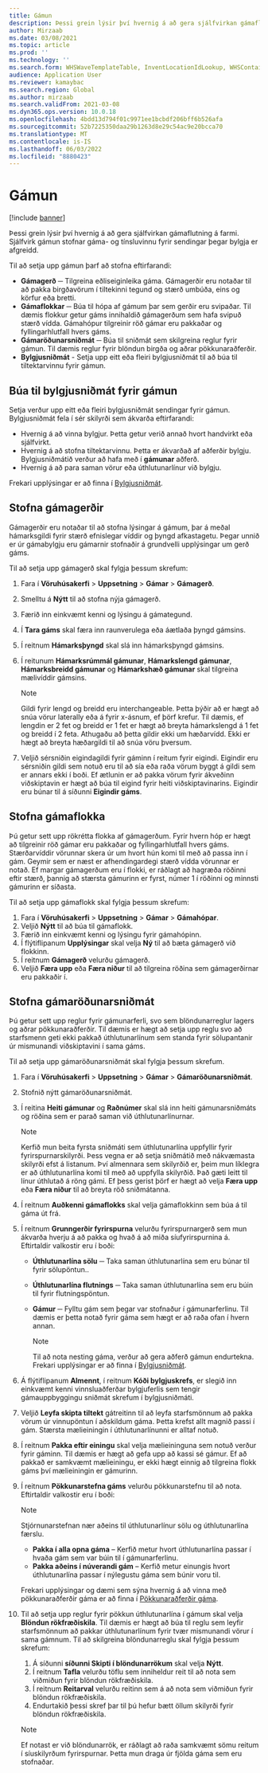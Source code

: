 ```yaml
---
title: Gámun
description: Þessi grein lýsir því hvernig á að gera sjálfvirkan gámaflutning á farmi. Sjálfvirk gámun stofnar gáma- og tínsluvinnu fyrir sendingar þegar bylgja er afgreidd.
author: Mirzaab
ms.date: 03/08/2021
ms.topic: article
ms.prod: ''
ms.technology: ''
ms.search.form: WHSWaveTemplateTable, InventLocationIdLookup, WHSContainerType, WHSContainerGroup, WHSContainerizationTable, WHSContainerizationBreak, WHSCreateContainerBreak, WHSContainerStructure, WHSContainerTable, WHSContainerizatonHistory, WHSContainerPackingPolicyChange, WHSManifestShipmentContainers, WHSAllowedContainerTypeGroup, WHSPostMethod, WHSContainerCreateDialog, WHSContainerCloseDiag, WHSContainer
audience: Application User
ms.reviewer: kamaybac
ms.search.region: Global
ms.author: mirzaab
ms.search.validFrom: 2021-03-08
ms.dyn365.ops.version: 10.0.18
ms.openlocfilehash: 4bdd13d794f01c9971ee1bcbdf206bff6b526afa
ms.sourcegitcommit: 52b7225350daa29b1263d8e29c54ac9e20bcca70
ms.translationtype: MT
ms.contentlocale: is-IS
ms.lasthandoff: 06/03/2022
ms.locfileid: "8880423"
---
```

# <a name="containerization"></a>Gámun

[!include [banner](../includes/banner.md)]

Þessi grein lýsir því hvernig á að gera sjálfvirkan gámaflutning á farmi. Sjálfvirk gámun stofnar gáma- og tínsluvinnu fyrir sendingar þegar bylgja er afgreidd.

Til að setja upp gámun þarf að stofna eftirfarandi:

- **Gámagerð** ─ Tilgreina eðliseiginleika gáma. Gámagerðir eru notaðar til að pakka birgðavörum í tiltekinni tegund og stærð umbúða, eins og körfur eða bretti.
- **Gámaflokkar** ─ Búa til hópa af gámum þar sem gerðir eru svipaðar. Til dæmis flokkur getur gáms innihaldið gámagerðum sem hafa svipuð stærð vídda. Gámahópur tilgreinir röð gámar eru pakkaðar og fyllingarhlutfall hvers gáms.
- **Gámaröðunarsniðmát** ─ Búa til sniðmát sem skilgreina reglur fyrir gámun. Til dæmis reglur fyrir blöndun birgða og aðrar pökkunaraðferðir.
- **Bylgjusniðmát** - Setja upp eitt eða fleiri bylgjusniðmát til að búa til tiltektarvinnu fyrir gámun.

## <a name="create-wave-templates-for-containerization"></a>Búa til bylgjusniðmát fyrir gámun

Setja verður upp eitt eða fleiri bylgjusniðmát sendingar fyrir gámun. Bylgjusniðmát fela í sér skilyrði sem ákvarða eftirfarandi:

- Hvernig á að vinna bylgjur. Þetta getur verið annað hvort handvirkt eða sjálfvirkt.
- Hvernig á að stofna tiltektarvinnu. Þetta er ákvarðað af aðferðir bylgju. Bylgjusniðmátið verður að hafa með í **gámunar** aðferð.
- Hvernig á að para saman vörur eða úthlutunarlínur við bylgju.

Frekari upplýsingar er að finna í [Bylgjusniðmát](wave-templates.md).

## <a name="create-container-types"></a>Stofna gámagerðir

Gámagerðir eru notaðar til að stofna lýsingar á gámum, þar á meðal hámarksgildi fyrir stærð efnislegar víddir og þyngd afkastagetu. Þegar unnið er úr gámabylgju eru gámarnir stofnaðir á grundvelli upplýsingar um gerð gáms.

Til að setja upp gámagerð skal fylgja þessum skrefum:

1. Fara í **Vöruhúsakerfi** \> **Uppsetning** \> **Gámar** \> **Gámagerð**.
1. Smelltu á **Nýtt** til að stofna nýja gámagerð.
1. Færið inn einkvæmt kenni og lýsingu á gámategund.
1. Í **Tara gáms** skal færa inn raunverulega eða áætlaða þyngd gámsins.
1. Í reitnum **Hámarksþyngd** skal slá inn hámarksþyngd gámsins.
1. Í reitunum **Hámarksrúmmál gámunar**, **Hámarkslengd gámunar**, **Hámarksbreidd gámunar** og **Hámarkshæð gámunar** skal tilgreina mælivíddir gámsins.

    > [!NOTE]
    > Gildi fyrir lengd og breidd eru interchangeable. Þetta þýðir að er hægt að snúa vörur laterally eða á fyrir x-ásnum, ef þörf krefur. Til dæmis, ef lengdin er 2 fet og breidd er 1 fet er hægt að breyta hámarkslengd á 1 fet og breidd í 2 feta. Athugaðu að þetta gildir ekki um hæðarvídd. Ekki er hægt að breyta hæðargildi til að snúa vöru þversum.

1. Veljið sérsniðin eigindagildi fyrir gáminn í reitum fyrir eigindi. Eigindir eru sérsniðin gildi sem notuð eru til að sía eða raða vörum byggt á gildi sem er annars ekki í boði. Ef ætlunin er að pakka vörum fyrir ákveðinn viðskiptavin er hægt að búa til eigind fyrir heiti viðskiptavinarins. Eigindir eru búnar til á síðunni **Eigindir gáms**.

## <a name="create-container-groups"></a>Stofna gámaflokka

Þú getur sett upp rökrétta flokka af gámagerðum. Fyrir hvern hóp er hægt að tilgreinir röð gámar eru pakkaðar og fyllingarhlutfall hvers gáms. Stærðarvíddir vörunnar skera úr um hvort hún komi til með að passa inn í gám. Geymir sem er næst er afhendingardegi stærð vídda vörunnar er notað. Ef margar gámagerðum eru í flokki, er ráðlagt að hagræða röðinni eftir stærð, þannig að stærsta gámurinn er fyrst, númer 1 í röðinni og minnsti gámurinn er síðasta.

Til að setja upp gámaflokk skal fylgja þessum skrefum:

1. Fara í **Vöruhúsakerfi** \> **Uppsetning** \> **Gámar** \> **Gámahópar**.
1. Veljið **Nýtt** til að búa til gámaflokk.
1. Færið inn einkvæmt kenni og lýsingu fyrir gámahópinn.
1. Í flýtiflipanum **Upplýsingar** skal velja **Ný** til að bæta gámagerð við flokkinn.
1. Í reitnum **Gámagerð** velurðu gámagerð.
1. Veljið **Færa upp** eða **Færa niður** til að tilgreina röðina sem gámagerðirnar eru pakkaðir í.

## <a name="create-container-build-templates"></a>Stofna gámaröðunarsniðmát

Þú getur sett upp reglur fyrir gámunarferli, svo sem blöndunarreglur lagers og aðrar pökkunaraðferðir. Til dæmis er hægt að setja upp reglu svo að starfsmenn geti ekki pakkað úthlutunarlínum sem standa fyrir sölupantanir úr mismunandi viðskiptavini í sama gáms.

Til að setja upp gámaröðunarsniðmát skal fylgja þessum skrefum.

1. Fara í **Vöruhúsakerfi** \> **Uppsetning** \> **Gámar** \> **Gámaröðunarsniðmát**.
1. Stofnið nýtt gámaröðunarsniðmát.
1. Í reitina **Heiti gámunar** og **Raðnúmer** skal slá inn heiti gámunarsniðmáts og röðina sem er parað saman við úthlutunarlínurnar.

    > [!NOTE]
    > Kerfið mun beita fyrsta sniðmáti sem úthlutunarlína uppfyllir fyrir fyrirspurnarskilyrði. Þess vegna er að setja sniðmátið með nákvæmasta skilyrði efst á listanum. Því almennara sem skilyrðið er, þeim mun líklegra er að úthlutunarlína komi til með að uppfylla skilyrðið. Það gæti leitt til línur úthlutað á röng gámi. Ef þess gerist þörf er hægt að velja **Færa upp** eða **Færa niður** til að breyta röð sniðmátanna.

1. Í reitnum **Auðkenni gámaflokks** skal velja gámaflokkinn sem búa á til gáma út frá.
1. Í reitnum **Grunngerðir fyrirspurna** velurðu fyrirspurnargerð sem mun ákvarða hverju á að pakka og hvað á að miða síufyrirspurnina á. Eftirtaldir valkostir eru í boði:

      - **Úthlutunarlína sölu** ─ Taka saman úthlutunarlína sem eru búnar til fyrir sölupöntun..
      - **Úthlutunarlína flutnings** ─ Taka saman úthlutunarlína sem eru búin til fyrir flutningspöntun.
      - **Gámur** ─ Fylltu gám sem þegar var stofnaður í gámunarferlinu. Til dæmis er þetta notað fyrir gáma sem hægt er að raða ofan í hvern annan.

        > [!NOTE]
        > Til að nota nesting gáma, verður að gera aðferð gámun endurtekna. Frekari upplýsingar er að finna í [Bylgjusniðmát](wave-templates.md).

1. Á flýtiflipanum **Almennt**, í reitnum **Kóði bylgjuskrefs**, er slegið inn einkvæmt kenni vinnsluaðferðar bylgjuferlis sem tengir gámauppbyggingu sniðmát skrefum í bylgjusniðmáti.
1. Veljið **Leyfa skipta tiltekt** gátreitinn til að leyfa starfsmönnum að pakka vörum úr vinnupöntun í aðskildum gáma. Þetta krefst allt magnið passi í gám. Stærsta mælieiningin í úthlutunarlínunni er alltaf notuð.
1. Í reitnum **Pakka eftir einingu** skal velja mælieininguna sem notuð verður fyrir gáminn. Til dæmis er hægt að gefa upp að kassi sé gámur. Ef að pakkað er samkvæmt mælieiningu, er ekki hægt einnig að tilgreina flokk gáms því mælieiningin er gámurinn.
1. Í reitnum **Pökkunarstefna gáms** velurðu pökkunarstefnu til að nota. Eftirtaldir valkostir eru í boði:

    > [!NOTE]
    > Stjórnunarstefnan nær aðeins til úthlutunarlínur sölu og úthlutunarlína færslu.

      - **Pakka í alla opna gáma** – Kerfið metur hvort úthlutunarlína passar í hvaða gám sem var búin til í gámunarferlinu.
      - **Pakka aðeins í núverandi gám** – Kerfið metur einungis hvort úthlutunarlína passar í nýlegustu gáma sem búnir voru til.

    Frekari upplýsingar og dæmi sem sýna hvernig á að vinna með pökkunaraðferðir gáma er að finna í [Pökkunaraðferðir gáma](container-packing-strategy-overview.md).

1. Til að setja upp reglur fyrir pökkun úthlutunarlína í gámum skal velja **Blöndun rökfræðiskila**. Til dæmis er hægt að búa til reglu sem leyfir starfsmönnum að pakkar úthlutunarlínum fyrir tvær mismunandi vörur í sama gámnum. Til að skilgreina blöndunarreglu skal fylgja þessum skrefum:

    1. Á síðunni **síðunni Skipti í blöndunarrökum** skal velja **Nýtt**.
    1. Í reitnum **Tafla** velurðu töflu sem inniheldur reit til að nota sem viðmiðun fyrir blöndun rökfræðiskila.
    1. Í reitnum **Reitarval** velurðu reitinn sem á að nota sem viðmiðun fyrir blöndun rökfræðiskila.
    1. Endurtakið þessi skref þar til þú hefur bætt öllum skilyrði fyrir blöndun rökfræðiskila.

    > [!NOTE]
    > Ef notast er við blöndunarrök, er ráðlagt að raða samkvæmt sömu reitum í síuskilyrðum fyrirspurnar. Þetta mun draga úr fjölda gáma sem eru stofnaðar.
